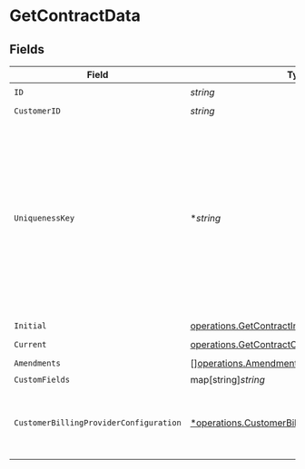 # GetContractData


## Fields

| Field                                                                                                                                                                                            | Type                                                                                                                                                                                             | Required                                                                                                                                                                                         | Description                                                                                                                                                                                      |
| ------------------------------------------------------------------------------------------------------------------------------------------------------------------------------------------------ | ------------------------------------------------------------------------------------------------------------------------------------------------------------------------------------------------ | ------------------------------------------------------------------------------------------------------------------------------------------------------------------------------------------------ | ------------------------------------------------------------------------------------------------------------------------------------------------------------------------------------------------ |
| `ID`                                                                                                                                                                                             | *string*                                                                                                                                                                                         | :heavy_check_mark:                                                                                                                                                                               | N/A                                                                                                                                                                                              |
| `CustomerID`                                                                                                                                                                                     | *string*                                                                                                                                                                                         | :heavy_check_mark:                                                                                                                                                                               | N/A                                                                                                                                                                                              |
| `UniquenessKey`                                                                                                                                                                                  | **string*                                                                                                                                                                                        | :heavy_minus_sign:                                                                                                                                                                               | Prevents the creation of duplicates. If a request to create a record is made with a previously used uniqueness key, a new record will not be created and the request will fail with a 409 error. |
| `Initial`                                                                                                                                                                                        | [operations.GetContractInitial](../../models/operations/getcontractinitial.md)                                                                                                                   | :heavy_check_mark:                                                                                                                                                                               | N/A                                                                                                                                                                                              |
| `Current`                                                                                                                                                                                        | [operations.GetContractCurrent](../../models/operations/getcontractcurrent.md)                                                                                                                   | :heavy_check_mark:                                                                                                                                                                               | N/A                                                                                                                                                                                              |
| `Amendments`                                                                                                                                                                                     | [][operations.Amendments](../../models/operations/amendments.md)                                                                                                                                 | :heavy_check_mark:                                                                                                                                                                               | N/A                                                                                                                                                                                              |
| `CustomFields`                                                                                                                                                                                   | map[string]*string*                                                                                                                                                                              | :heavy_minus_sign:                                                                                                                                                                               | N/A                                                                                                                                                                                              |
| `CustomerBillingProviderConfiguration`                                                                                                                                                           | [*operations.CustomerBillingProviderConfiguration](../../models/operations/customerbillingproviderconfiguration.md)                                                                              | :heavy_minus_sign:                                                                                                                                                                               | This field's availability is dependent on your client's configuration.                                                                                                                           |